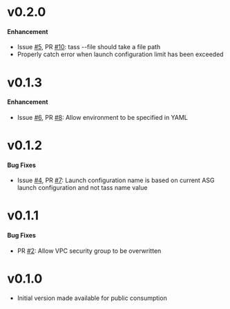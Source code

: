 v0.2.0
==
#### Enhancement
* Issue [#5](https://github.com/Tapjoy/tass/issues/5), PR [#10](https://github.com/Tapjoy/tass/pull/10): tass <action> --file should take a file path
* Properly catch error when launch configuration limit has been exceeded

v0.1.3
==
#### Enhancement
* Issue [#6](https://github.com/Tapjoy/tass/issues/6), PR [#8](https://github.com/Tapjoy/tass/pull/8): Allow environment to be specified in YAML

v0.1.2
==
#### Bug Fixes
* Issue [#4](https://github.com/Tapjoy/tass/issues/4), PR [#7](https://github.com/Tapjoy/tass/pull/7): Launch configuration name is based on current ASG launch configuration and not tass name value

v0.1.1
==
#### Bug Fixes
* PR [#2](https://github.com/Tapjoy/tass/pull/2): Allow VPC security group to be overwritten

v0.1.0
==
* Initial version made available for public consumption
